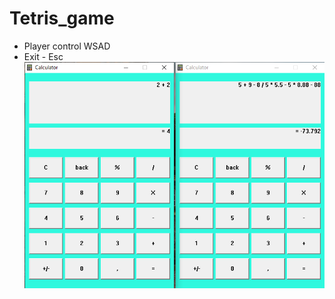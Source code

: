 # Tetris_game
- Player control WSAD
- Exit - Esc
  ![Image alt](https://github.com/Alex-0024/Calculator-WIN32API/blob/main/foto%20calculator.png)
